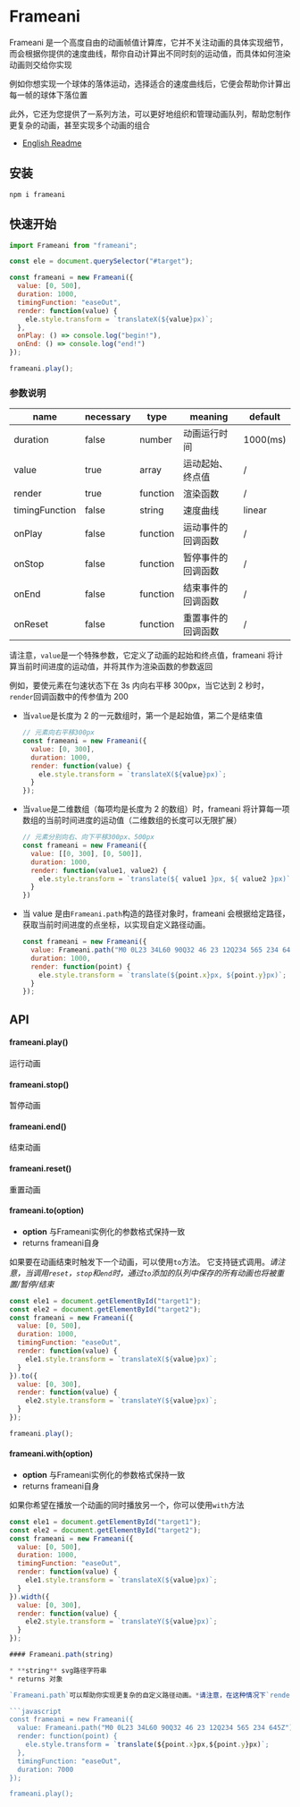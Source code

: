 # Frameani

Frameani 是一个高度自由的动画帧值计算库，它并不关注动画的具体实现细节，而会根据你提供的速度曲线，帮你自动计算出不同时刻的运动值，而具体如何渲染动画则交给你实现

例如你想实现一个球体的落体运动，选择适合的速度曲线后，它便会帮助你计算出每一帧的球体下落位置

此外，它还为您提供了一系列方法，可以更好地组织和管理动画队列，帮助您制作更复杂的动画，甚至实现多个动画的组合

- [English Readme](https://github.com/JS-Hao/frameani/tree/master/README.md)

## 安装

```
npm i frameani
```

## 快速开始

```javascript
import Frameani from "frameani";

const ele = document.querySelector("#target");

const frameani = new Frameani({
  value: [0, 500],
  duration: 1000,
  timingFunction: "easeOut",
  render: function(value) {
    ele.style.transform = `translateX(${value}px)`;
  },
  onPlay: () => console.log("begin!"),
  onEnd: () => console.log("end!")
});

frameani.play();
```

### 参数说明

| name           | necessary | type     | meaning            | default  |
| -------------- | --------- | -------- | ------------------ | -------- |
| duration       | false     | number   | 动画运行时间       | 1000(ms) |
| value          | true      | array    | 运动起始、终点值   | /        |
| render         | true      | function | 渲染函数           | /        |
| timingFunction | false     | string   | 速度曲线           | linear   |
| onPlay         | false     | function | 运动事件的回调函数 | /        |
| onStop         | false     | function | 暂停事件的回调函数 | /        |
| onEnd          | false     | function | 结束事件的回调函数 | /        |
| onReset        | false     | function | 重置事件的回调函数 | /        |

请注意，`value`是一个特殊参数，它定义了动画的起始和终点值，frameani 将计算当前时间进度的运动值，并将其作为渲染函数的参数返回

例如，要使元素在匀速状态下在 3s 内向右平移 300px，当它达到 2 秒时，`render`回调函数中的传参值为 200

- 当`value`是长度为 2 的一元数组时，第一个是起始值，第二个是结束值

  ```javascript
  // 元素向右平移300px
  const frameani = new Frameani({
    value: [0, 300],
    duration: 1000,
    render: function(value) {
      ele.style.transform = `translateX(${value}px)`;
    }
  });
  ```

- 当`value`是二维数组（每项均是长度为 2 的数组）时，frameani 将计算每一项数组的当前时间进度的运动值（二维数组的长度可以无限扩展）

  ```Javascript
  // 元素分别向右、向下平移300px、500px
  const frameani = new Frameani({
    value: [[0, 300], [0, 500]],
    duration: 1000,
    render: function(value1, value2) {
      ele.style.transform = `translate(${ value1 }px, ${ value2 }px)`;
    }
  })
  ```

- 当 value 是由`Frameani.path`构造的路径对象时，frameani 会根据给定路径，获取当前时间进度的点坐标，以实现自定义路径动画。

  ```javascript
  const frameani = new Frameani({
    value: Frameani.path("M0 0L23 34L60 90Q32 46 23 12Q234 565 234 645Z"),
    duration: 1000,
    render: function(point) {
      ele.style.transform = `translate(${point.x}px, ${point.y}px)`;
    }
  });
  ```

## API

#### frameani.play()

运行动画

#### frameani.stop()

暂停动画

#### frameani.end()

结束动画

#### frameani.reset()

重置动画

#### frameani.to(option)

* **option** 与Frameani实例化的参数格式保持一致
* returns frameani自身

如果要在动画结束时触发下一个动画，可以使用`to`方法。 它支持链式调用。*请注意，当调用`reset`，`stop`和`end`时，通过`to`添加的队列中保存的所有动画也将被重置/暂停/结束*

```javascript
const ele1 = document.getElementById("target1");
const ele2 = document.getElementById("target2");
const frameani = new Frameani({
  value: [0, 500],
  duration: 1000,
  timingFunction: "easeOut",
  render: function(value) {
    ele1.style.transform = `translateX(${value}px)`;
  }
}).to({
  value: [0, 300],
  render: function(value) {
    ele2.style.transform = `translateY(${value}px)`;
  }
});

frameani.play();
```

#### frameani.with(option)

* **option** 与Frameani实例化的参数格式保持一致
* returns frameani自身

如果你希望在播放一个动画的同时播放另一个，你可以使用`with`方法

```javascript
const ele1 = document.getElementById("target1");
const ele2 = document.getElementById("target2");
const frameani = new Frameani({
  value: [0, 500],
  duration: 1000,
  timingFunction: "easeOut",
  render: function(value) {
    ele1.style.transform = `translateX(${value}px)`;
  }
}).width({
  value: [0, 300],
  render: function(value) {
    ele2.style.transform = `translateY(${value}px)`;
  }
});

#### Frameani.path(string)

* **string** svg路径字符串
* returns 对象

`Frameani.path`可以帮助你实现更复杂的自定义路径动画。*请注意，在这种情况下`render`函数的传参将被修改：`point`是一个对象，它保存当前点的坐标*

```javascript
const frameani = new Frameani({
  value: Frameani.path("M0 0L23 34L60 90Q32 46 23 12Q234 565 234 645Z"),
  render: function(point) {
    ele.style.transform = `translate(${point.x}px,${point.y}px)`;
  },
  timingFunction: "easeOut",
  duration: 7000
});

frameani.play();
```

